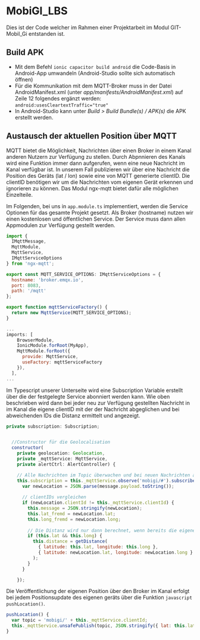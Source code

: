 # MobiGI_LBS
Dies ist der Code welcher im Rahmen einer Projektarbeit im Modul GIT-Mobil_Gi entstanden ist.



## Build APK
* Mit dem Befehl `ionic capacitor build android` die Code-Basis in Android-App umwandeln (Android-Studio sollte sich automatisch öffnen)
* Für die Kommunikation mit dem MQTT-Broker muss in der Datei AndroidManifest.xml (unter *app/manifests/AndroidManifest.xml*) auf Zeile 12 folgendes ergänzt werden: `android:usesCleartextTraffic="true"`
* In Android-Studio kann unter *Build > Build Bundle(s) / APK(s)* die APK erstellt werden.

## Austausch der aktuellen Position über MQTT
MQTT bietet die Möglichkeit, Nachrichten über einen Broker in einem Kanal anderen Nutzern zur Verfügung zu stellen. Durch Abpnnieren des Kanals wird eine Funktion immer dann aufgerufen, wenn eine neue Nachricht im Kanal verfügbar ist. In unserem Fall publizieren wir über eine Nachricht die Position des Geräts (lat / lon) sowie eine von MQTT generierte clientID. Die clientID benötigen wir um die Nachrichten vom eigenen Gerät erkennen und ignorieren zu können. 
Das Modul ngx-mqtt bietet dafür alle möglichen Einzelteile. 

Im Folgenden, bei uns in `app.module.ts` implementiert, werden die Service Optionen für das gesamte Projekt gesetzt. Als Broker (hostname) nutzen wir einen kostenlosen und öffentlichen Service. 
Der Service muss dann allen Appmodulen zur Verfügung gestellt werden.

```javascript
import {
  IMqttMessage,
  MqttModule,
  MqttService,
  IMqttServiceOptions
} from 'ngx-mqtt';

export const MQTT_SERVICE_OPTIONS: IMqttServiceOptions = {
  hostname: 'broker.emqx.io',
  port: 8083,
  path: '/mqtt'
};

export function mqttServiceFactory() {
  return new MqttService(MQTT_SERVICE_OPTIONS);
}
```

```javascript
...
imports: [
    BrowserModule,
    IonicModule.forRoot(MyApp), 
    MqttModule.forRoot({
      provide: MqttService,
      useFactory: mqttServiceFactory
    }),
  ],
...
``` 

Im Typescript unserer Unterseite wird eine Subscription Variable erstellt über die der festgelegte Service abonniert werden kann. Wie oben beschrieben wird dann bei jeder neu zur Verfügung gestellten Nachricht in im Kanal die eigene clientID mit der der Nachricht abgeglichen und bei abweichenden IDs die Distanz ermittelt und angezeigt. 

```javascript
private subscription: Subscription;


  //Constructor für die Geolocalisation
  constructor(
    private geolocation: Geolocation,
    private _mqttService: MqttService,
    private alertCtrl: AlertController) {

    // Alle Nachrichten im Topic überwachen und bei neuen Nachrichten anzeigen
    this.subscription = this._mqttService.observe('mobigi/#').subscribe((message: IMqttMessage) => {
      var newLocation = JSON.parse(message.payload.toString());
      
      // clientIDs vergleichen
      if (newLocation.clientId != this._mqttService.clientId) {
        this.message = JSON.stringify(newLocation);
        this.lat_fremd = newLocation.lat;
        this.long_fremd = newLocation.long;
        
        // Die Distanz wird nur dann berechnet, wenn bereits die eigenen Position festgestellt werden konnte.
        if (this.lat && this.long) {
          this.distance = getDistance(
            { latitude: this.lat, longitude: this.long },
            { latitude: newLocation.lat, longitude: newLocation.long }
          );
        }
      }

    });
```

Die Veröffentlichung der eigenen Position über den Broker im Kanal erfolgt bei jedem Positionsupdate des eigenen geräts über die Funktion ```javascript pushLocation()```.

```javascript
pushLocation() {
  var topic = 'mobigi/' + this._mqttService.clientId;
  this._mqttService.unsafePublish(topic, JSON.stringify({ lat: this.lat, long: this.long, clientId: this._mqttService.clientId }));
}
```
